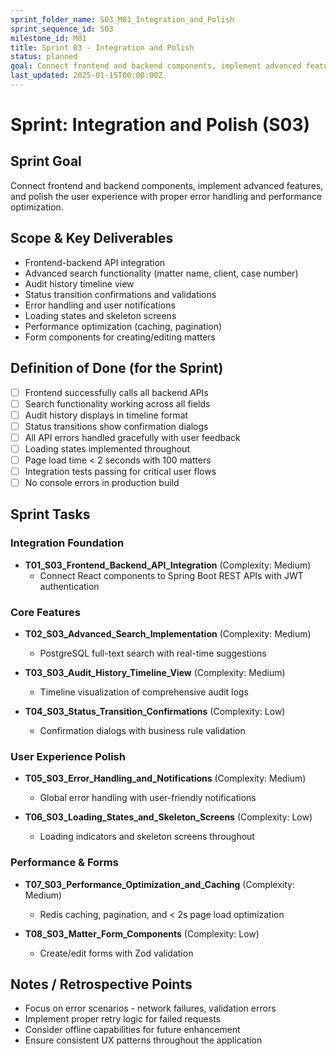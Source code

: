 ```yaml
---
sprint_folder_name: S03_M01_Integration_and_Polish
sprint_sequence_id: S03
milestone_id: M01
title: Sprint 03 - Integration and Polish
status: planned
goal: Connect frontend and backend components, implement advanced features, and polish the user experience with proper error handling and performance optimization.
last_updated: 2025-01-15T00:00:00Z
---
```


# Sprint: Integration and Polish (S03)

## Sprint Goal
Connect frontend and backend components, implement advanced features, and polish the user experience with proper error handling and performance optimization.

## Scope & Key Deliverables
- Frontend-backend API integration
- Advanced search functionality (matter name, client, case number)
- Audit history timeline view
- Status transition confirmations and validations
- Error handling and user notifications
- Loading states and skeleton screens
- Performance optimization (caching, pagination)
- Form components for creating/editing matters

## Definition of Done (for the Sprint)
- [ ] Frontend successfully calls all backend APIs
- [ ] Search functionality working across all fields
- [ ] Audit history displays in timeline format
- [ ] Status transitions show confirmation dialogs
- [ ] All API errors handled gracefully with user feedback
- [ ] Loading states implemented throughout
- [ ] Page load time < 2 seconds with 100 matters
- [ ] Integration tests passing for critical user flows
- [ ] No console errors in production build

## Sprint Tasks

### Integration Foundation
- **T01_S03_Frontend_Backend_API_Integration** (Complexity: Medium)
  - Connect React components to Spring Boot REST APIs with JWT authentication

### Core Features
- **T02_S03_Advanced_Search_Implementation** (Complexity: Medium)
  - PostgreSQL full-text search with real-time suggestions
  
- **T03_S03_Audit_History_Timeline_View** (Complexity: Medium)
  - Timeline visualization of comprehensive audit logs
  
- **T04_S03_Status_Transition_Confirmations** (Complexity: Low)
  - Confirmation dialogs with business rule validation

### User Experience Polish
- **T05_S03_Error_Handling_and_Notifications** (Complexity: Medium)
  - Global error handling with user-friendly notifications
  
- **T06_S03_Loading_States_and_Skeleton_Screens** (Complexity: Low)
  - Loading indicators and skeleton screens throughout

### Performance & Forms
- **T07_S03_Performance_Optimization_and_Caching** (Complexity: Medium)
  - Redis caching, pagination, and < 2s page load optimization
  
- **T08_S03_Matter_Form_Components** (Complexity: Low)
  - Create/edit forms with Zod validation

## Notes / Retrospective Points
- Focus on error scenarios - network failures, validation errors
- Implement proper retry logic for failed requests
- Consider offline capabilities for future enhancement
- Ensure consistent UX patterns throughout the application
